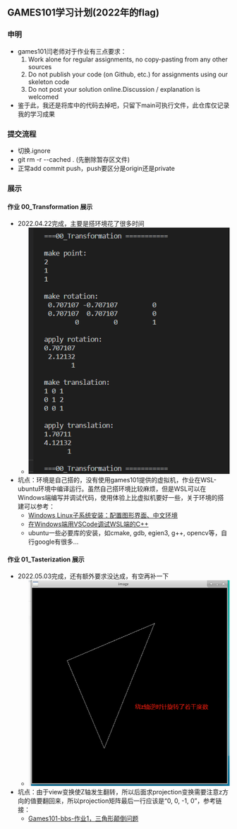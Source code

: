## GAMES101学习计划(2022年的flag)

### 申明
* games101闫老师对于作业有三点要求：
    1. Work alone for regular assignments, no copy-pasting from any other sources
    2. Do not publish your code (on Github, etc.) for assignments using our skeleton code
    3. Do not post your solution online.Discussion / explanation is welcomed
* 鉴于此，我还是将库中的代码去掉吧，只留下main可执行文件，此仓库仅记录我的学习成果

### 提交流程
* 切换.ignore
* git rm -r --cached . (先删除暂存区文件)
* 正常add commit push，push要区分是origin还是private

### 展示

#### 作业 00_Transformation 展示
* 2022.04.22完成，主要是搭环境花了很多时间
    * ![image](https://github.com/SiberiaYaKing/LearnGames101/blob/master/README_IMG/00.png)
* 坑点：环境是自己搭的，没有使用games101提供的虚拟机，作业在WSL-ubuntu环境中编译运行。虽然自己搭环境比较麻烦，但是WSL可以在Windows端编写并调试代码，使用体验上比虚拟机要好一些，关于环境的搭建可以参考：
    * [Windows Linux子系统安装：配置图形界面、中文环境](https://zhuanlan.zhihu.com/p/170210673)
    * [在Windows端用VSCode调试WSL端的C++](https://blog.csdn.net/SuGeLaInys/article/details/99934184)
    * ubuntu一些必要库的安装，如cmake, gdb, egien3, g++, opencv等，自行google有很多...

#### 作业 01_Tasterization 展示
* 2022.05.03完成，还有额外要求没达成，有空再补一下
    * ![image](https://github.com/SiberiaYaKing/LearnGames101/blob/master/README_IMG/01.png)
* 坑点：由于view变换使Z轴发生翻转，所以后面求projection变换需要注意z方向的值要翻回来，所以projection矩阵最后一行应该是“0, 0, -1, 0”，参考链接：
    * [Games101-bbs-作业1，三角形颠倒问题](https://games-cn.org/forums/topic/zuoye1sanjiaoxingdiandaowenti/)